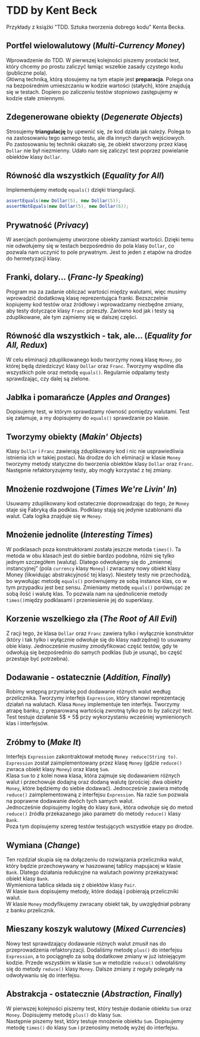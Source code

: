 # TDD by Kent Beck

Przykłady z książki "TDD. Sztuka tworzenia dobrego kodu" Kenta Becka. 

## Portfel wielowalutowy (*Multi-Currency Money*)

Wprowadzenie do TDD. W pierwszej kolejności piszemy prostacki test, który chcemy po prostu zaliczyć łamiąc wszelkie zasady czystego kodu (publiczne pola).  
Główną techniką, którą stosujemy na tym etapie jest **preparacja**. Polega ona na bezpośrednim umieszczaniu w kodzie wartości (stałych), które znajdują się w testach. Dopiero po zaliczeniu testów stopniowo zastępujemy w kodzie stałe zmiennymi. 

## Zdegenerowane obiekty (*Degenerate Objects*)

Strosujemy **triangulację** by upewnić się, że kod działa jak należy. Polega to na zastosowaniu tego samego testu, ale dla innych danych wejściowych.  
Po zastosowaniu tej techniki okazało się, że obiekt stworzony przez klasę `Dollar` nie był niezmienny. Udało nam się zaliczyć test poprzez powielanie obiektów klasy `Dollar`. 

## Równość dla wszystkich (*Equality for All*)

Implementujemy metodę `equals()` dzięki triangulacji. 
```java
assertEquals(new Dollar(5), new Dollar(5));
assertNotEquals(new Dollar(5), new Dollar(6));
```

## Prywatność (*Privacy*)

W asercjach porównujemy utworzone obiekty zamiast wartości. Dzięki temu nie odwołujemy się w testach bezpośrednio do pola klasy `Dollar`, co pozwala nam uczynić to pole prywatnym. Jest to jeden z etapów na drodze do hermetyzacji klasy. 

## Franki, dolary... (*Franc-ly Speaking*)

Program ma za zadanie obliczać wartości między walutami, więc musimy wprowadzić dodatkową klasę reprezentująca franki. Bezszczelnie kopiujemy kod testów oraz źródłowy i wprowadzamy niezbędne zmiany, aby testy dotyczące klasy `Franc` przeszły. Zarówno kod jak i testy są zduplikowane, ale tym zajmiemy się w dalszej części. 

## Równość dla wszystkich - tak, ale... (*Equality for All, Redux*)

W celu eliminacji zduplikowanego kodu tworzymy nową klasę `Money`, po której będą dziedziczyć klasy `Dollar` oraz `Franc`. Tworzymy wspólne dla wszystkich pole oraz metodę `equals()`. Regularnie odpalamy testy sprawdzając, czy dalej są zielone. 

## Jabłka i pomarańcze (*Apples and Oranges*)

Dopisujemy test, w którym sprawdzamy równość pomiędzy walutami. Test się załamuje, a my dopisujemy do `equals()` sprawdzanie po klasie.

## Tworzymy obiekty (*Makin' Objects*)

Klasy `Dollar` i `Franc` zawierają zduplikowany kod i nic nie usprawiedliwia istnienia ich w takiej postaci. Na drodze do ich eliminacji w klasie `Money` tworzymy metody statyczne do tworzenia obiektów klasy `Dollar` oraz `Franc`. Następnie refaktoryzujemy testy, aby mogły korzystać z tej zmiany. 

## Mnożenie rozdwojone (*Times We're Livin' In*)

Usuwamy zduplikowany kod ostatecznie doprowadzając do tego, że `Money` staje się Fabryką dla podklas. Podklasy stają się jedynie szablonami dla walut. Cała logika znajduje się w `Money`.

## Mnożenie jednolite (*Interesting Times*)

W podklasach poza konstruktorami została jeszcze metoda `times()`. Ta metoda w obu klasach jest do siebie bardzo podobna, różni się tylko jednym szczegółem (walutą). Dlatego odwołujemy się do „zmiennej instancyjnej” (pola `currency` klasy `Money`) i zwracamy nowy obiekt klasy Money (likwidując abstrakcyjność tej klasy). Niestety testy nie przechodzą, bo wywołując metodę `equals()` porównujemy ze sobą instance klas, co w tym przypadku jest bez sensu. Zmieniamy metodę `equals()` porównując ze sobą ilość i walutę klas. To pozwala nam na ujednolicenie metody `times()`między podklasami i przeniesienie jej do superklasy. 

## Korzenie wszelkiego zła (*The Root of All Evil*)

Z racji tego, że klasa `Dollar` oraz `Franc` zawiera tylko i wyłącznie konstruktor (który i tak tylko i wyłącznie odwołuje się do klasy nadrzędnej) to usuwamy obie klasy. Jednocześnie musimy zmodyfikować część testów, gdy te odwołują się bezpośrednio do samych podklas (lub je usunąć, bo część przestaje być potrzebna). 

## Dodawanie - ostatecznie (*Addition, Finally*)

Robimy wstępną przymiarkę pod dodawanie różnych walut według przelicznika. Tworzymy interfejs `Expression`, który stanowi reprezentację działań na walutach. Klasa `Money` implementuje ten interfejs. Tworzymy atrapę banku, z preparowaną wartością zwrotną tylko po to by zaliczyć test. Test testuje działanie 5$ + 5$ przy wykorzystaniu wcześniej wymienionych klas i interfejsów. 

## Zróbmy to (*Make It*)

Interfejs `Expression` zakontraktował metodę `Money reduce(String to)`. `Expression` został zaimplementowany przez klasę `Money` (gdzie `reduce()` zwraca obiekt klasy `Money`) oraz klasę `Sum`.  
Klasa `Sum` to z kolei nowa klasa, która zajmuje się dodawaniem różnych walut i przechowuje dodajną oraz dodaną walutę (prościej: dwa obiekty `Money`, które będziemy do siebie dodawać). Jednocześnie zawiera metodę `reduce()` zaimplementowaną z interfejsu `Expression`. Na razie `Sum` pozwala na poprawne dodawanie dwóch tych samych walut.  
Jednocześnie dopisujemy logikę do klasy `Bank`, która odwołuje się do metod `reduce()` źródła przekazanego jako parametr do metody `reduce()` klasy `Bank`.  
Poza tym dopisujemy szereg testów testujących wszystkie etapy po drodze. 

## Wymiana (*Change*)

Ten rozdział skupia się na dołączeniu do rozwiązania przelicznika walut, który będzie przechowywany w haszowanej tablicy mapujacej w klasie `Bank`. Dlatego działania redukcyjne na walutach powinny przekazywać obiekt klasy `Bank`.  
Wymieniona tablica składa się z obiektów klasy `Pair`.  
W klasie `Bank` dopisujemy metody, które dodają i pobierają przeliczniki walut.  
W klasie `Money` modyfikujemy zwracany obiekt tak, by uwzględniał pobrany z banku przelicznik.

## Mieszany koszyk walutowy (*Mixed Currencies*)

Nowy test sprawdzający dodawanie różnych walut zmusił nas do przeprowadzenia refaktoryzacji. Dodaliśmy metodę `plus()` do interfejsu `Expression`, a to pociągnęło za sobą dodatkowe zmiany w już istniejącym kodzie. Przede wszystkim w klasie `Sum` w metodzie `reduce()` odwołaliśmy się do metody `reduce()` klasy `Money`. Dalsze zmiany z reguły polegały na odwoływaniu się do interfejsu. 

## Abstrakcja - ostatecznie (*Abstraction, Finally*)

W pierwszej kolejności piszemy test, który testuje dodanie obiektu `Sum` oraz `Money`. Dopisujemy metodę `plus()` do klasy `Sum`.  
Następnie piszemy test, który testuje mnożenie obiektu `Sum`. Dopisujemy metodę `times()` do klasy `Sum` i przenosimy metodę wyżej do interfejsu. 

